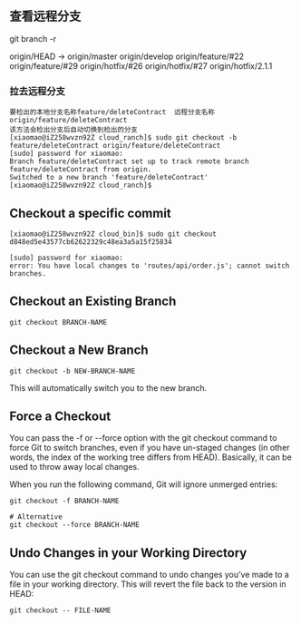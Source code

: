## 查看远程分支
git branch -r

origin/HEAD -> origin/master
  origin/develop
  origin/feature/#22
  origin/feature/#29
  origin/hotfix/#26
  origin/hotfix/#27
  origin/hotfix/2.1.1

### 拉去远程分支
```
要检出的本地分支名称feature/deleteContract  远程分支名称origin/feature/deleteContract
该方法会检出分支后自动切换到检出的分支
[xiaomao@iZ258wvzn92Z cloud_ranch]$ sudo git checkout -b feature/deleteContract origin/feature/deleteContract
[sudo] password for xiaomao:
Branch feature/deleteContract set up to track remote branch feature/deleteContract from origin.
Switched to a new branch 'feature/deleteContract'
[xiaomao@iZ258wvzn92Z cloud_ranch]$
```

## Checkout a specific commit
```
[xiaomao@iZ258wvzn92Z cloud_bin]$ sudo git checkout d848ed5e43577cb62622329c48ea3a5a15f25834

[sudo] password for xiaomao: 
error: You have local changes to 'routes/api/order.js'; cannot switch branches.
```

## Checkout an Existing Branch
```
git checkout BRANCH-NAME
```

## Checkout a New Branch
```
git checkout -b NEW-BRANCH-NAME
```
This will automatically switch you to the new branch.

## Force a Checkout
You can pass the -f or --force option with the git checkout command to force Git to switch branches, even if you have un-staged changes (in other words, the index of the working tree differs from HEAD). Basically, it can be used to throw away local changes.

When you run the following command, Git will ignore unmerged entries:
```
git checkout -f BRANCH-NAME

# Alternative
git checkout --force BRANCH-NAME
```
## Undo Changes in your Working Directory
You can use the git checkout command to undo changes you’ve made to a file in your working directory. This will revert the file back to the version in HEAD:

```
git checkout -- FILE-NAME
```


 